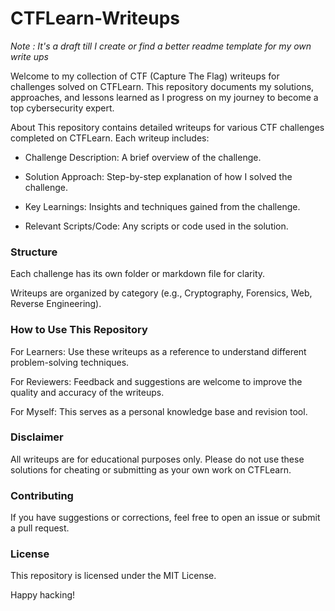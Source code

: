 # CTFLearn-Writeups

*Note : It's a draft till I create or find a better readme template for my own write ups*

Welcome to my collection of CTF (Capture The Flag) writeups for challenges solved on CTFLearn. This repository documents my solutions, approaches, and lessons learned as I progress on my journey to become a top cybersecurity expert.

About This repository contains detailed writeups for various CTF challenges completed on CTFLearn. Each writeup includes:

- Challenge Description: A brief overview of the challenge.

- Solution Approach: Step-by-step explanation of how I solved the challenge.

- Key Learnings: Insights and techniques gained from the challenge.

- Relevant Scripts/Code: Any scripts or code used in the solution.

### Structure
Each challenge has its own folder or markdown file for clarity.

Writeups are organized by category (e.g., Cryptography, Forensics, Web, Reverse Engineering).



### How to Use This Repository
For Learners: Use these writeups as a reference to understand different problem-solving techniques.

For Reviewers: Feedback and suggestions are welcome to improve the quality and accuracy of the writeups.

For Myself: This serves as a personal knowledge base and revision tool.

### Disclaimer
All writeups are for educational purposes only. Please do not use these solutions for cheating or submitting as your own work on CTFLearn.

### Contributing
If you have suggestions or corrections, feel free to open an issue or submit a pull request.

### License
This repository is licensed under the MIT License.

Happy hacking!
